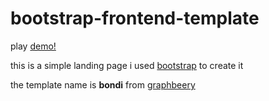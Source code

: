 # bootstrap-frontend-template

play [demo!](https://bouakram.github.io/bootstrap-frontend-template/)

this is a simple landing page i used [bootstrap](https://getbootstrap.com/) to create it

the template name is **bondi** from [graphbeery](https://www.graphberry.com/item/bondi-psd-landing-page)
